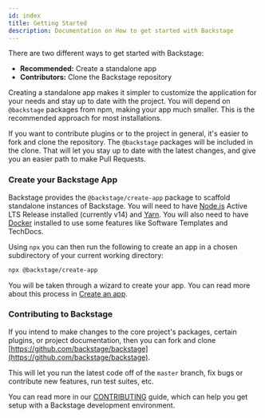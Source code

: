 ```yaml
---
id: index
title: Getting Started
description: Documentation on How to get started with Backstage
---
```


There are two different ways to get started with Backstage:

- **Recommended:** Create a standalone app
- **Contributors:** Clone the Backstage repository

Creating a standalone app makes it simpler to customize the application for your
needs and stay up to date with the project. You will depend on `@backstage`
packages from npm, making your app much smaller. This is the recommended
approach for most installations.

If you want to contribute plugins or to the project in general, it's easier to
fork and clone the repository. The `@backstage` packages will be included in the
clone. That will let you stay up to date with the latest changes, and give you
an easier path to make Pull Requests.

### Create your Backstage App

Backstage provides the `@backstage/create-app` package to scaffold standalone
instances of Backstage. You will need to have
[Node.js](https://nodejs.org/en/download/) Active LTS Release installed
(currently v14) and [Yarn](https://classic.yarnpkg.com/en/docs/install). You
will also need to have [Docker](https://docs.docker.com/engine/install/)
installed to use some features like Software Templates and TechDocs.

Using `npx` you can then run the following to create an app in a chosen
subdirectory of your current working directory:

```bash
npx @backstage/create-app
```

You will be taken through a wizard to create your app. You can read more about
this process in [Create an app](./create-an-app.md).

### Contributing to Backstage

If you intend to make changes to the core project's packages, certain plugins,
or project documentation, then you can fork and clone
[https://github.com/backstage/backstage](https://github.com/backstage/backstage).

This will let you run the latest code off of the `master` branch, fix bugs or
contribute new features, run test suites, etc.

You can read more in our
[CONTRIBUTING](https://github.com/backstage/backstage/blob/master/CONTRIBUTING.md)
guide, which can help you get setup with a Backstage development environment.
